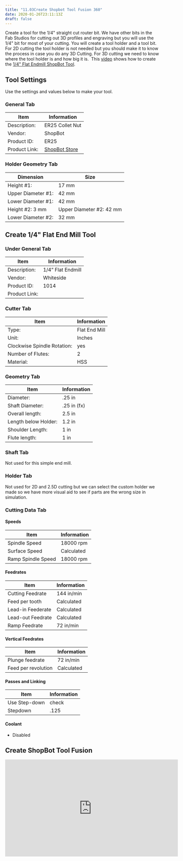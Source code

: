 ```yaml
---
title: "11.03Create Shopbot Tool Fusion 360"
date: 2020-01-26T23:11:13Z
draft: false
---
```


Create a tool for the 1/4" straight cut router bit. We have other bits in the Fab Studios for cutting out 3D profiles and engraving but you will use the 1/4" bit for most of your cutting. You will create a tool holder and a tool bit. For 2D cutting the tool holder is not needed but you should make it to know the process in case you do any 3D Cutting. For 3D cutting we need to know where the tool holder is and how big it is.  This [video](https://youtu.be/M9MQzYrLhGQ) shows how to create the [1/4" Flat Endmill ShopBot Tool](https://youtu.be/M9MQzYrLhGQ).

## Tool Settings

Use the settings and values below to make your tool.

### General Tab

<div class="responsive-table-markdown">

| Item           | Information                                                              |
| -------------- | ------------------------------------------------------------------------ |
| Description:   | ER25 Collet Nut                                                          |
| Vendor:        | ShopBot                                                                  |
| Product ID:    | ER25                                                                     |
| Product Link:  | [ShopBot Store](https://store.shopbottools.com/products/collet-nut-er25) |

</div>

### Holder Geometry Tab

<div class="responsive-table-markdown">

| Dimension          | Size                     |
| ------------------ | ------------------------ |
| Height #1:         | 17 mm                    |
| Upper Diameter #1: | 42 mm                    |
| Lower Diameter #1: | 42 mm                    |
| Height #2: 3 mm    | Upper Diameter #2: 42 mm |
| Lower Diameter #2: | 32 mm                    |

</div>

## Create 1/4" Flat End Mill Tool

### Under General Tab

<div class="responsive-table-markdown">

| Item          | Information       |
| ------------- | ----------------- |
| Description:  | 1/4” Flat Endmill |
| Vendor:       | Whiteside         |
| Product ID:   | 1014              |
| Product Link: |                   |

</div>

### Cutter Tab

<div class="responsive-table-markdown">

| Item                        | Information   |
| --------------------------- | ------------- |
| Type:                       | Flat End Mill |
| Unit:                       | Inches        |
| Clockwise Spindle Rotation: | yes           |
| Number of Flutes:           | 2             |
| Material:                   | HSS           |

</div>

### Geometry Tab

<div class="responsive-table-markdown">

| Item                 | Information |
| -------------------- | ----------- |
| Diameter:            | .25 in      |
| Shaft Diameter:      | .25 in (fx) |
| Overall length:      | 2.5 in      |
| Length below Holder: | 1.2 in      |
| Shoulder Length:     | 1 in        |
| Flute length:        | 1 in        |

</div>

### Shaft Tab

Not used for this simple end mill.

### Holder Tab

Not used for 2D and 2.5D cutting but we can select the custom holder we made so we have more visual aid to see if parts are the wrong size in simulation.

### Cutting Data Tab

#### Speeds

<div class="responsive-table-markdown">

| Item               | Information |
| ------------------ | ----------- |
| Spindle Speed      | 18000 rpm   |
| Surface Speed      | Calculated  |
| Ramp Spindle Speed | 18000 rpm   |

</div>

#### Feedrates

<div class="responsive-table-markdown">

| Item              | Information |
| ----------------- | ----------- |
| Cutting Feedrate  | 144 in/min  |
| Feed per tooth    | Calculated  |
| Lead-in Feederate | Calculated  |
| Lead-out Feedrate | Calculated  |
| Ramp Feedrate     | 72 in/min   |

</div>

#### Vertical Feedrates

<div class="responsive-table-markdown">

| Item                | Information |
| ------------------- | ----------- |
| Plunge feedrate     | 72 in/min   |
| Feed per revolution | Calculated  |

</div>

#### Passes and Linking

<div class="responsive-table-markdown">

| Item          | Information |
| ------------- | ----------- |
| Use Step-down | check       |
| Stepdown      | .125        |

</div>

#### Coolant

- Disabled

<div class="video-grid">

<div class="video-card">

## Create ShopBot Tool Fusion

<div class="iframe-16-9-container" ><iframe class="youTubeIframe" src="https://www.youtube.com/embed/M9MQzYrLhGQ?rel=0" width="560" height="315" frameborder="0" allowfullscreen="allowfullscreen"></iframe>
</div>
</div>

</div>
